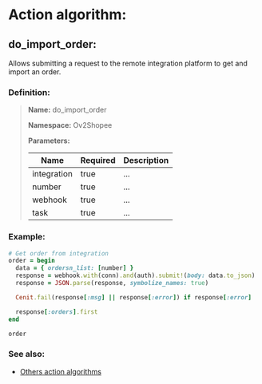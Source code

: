 # Action algorithm:

## do_import_order:

Allows submitting a request to the remote integration platform to get and import an order.
    
### Definition:

> **Name:** do_import_order
> 
> **Namespace:** Ov2Shopee
>
> **Parameters:**
> 
> | Name | Required | Description |
> | --- | --- | --- |
> | integration | true | ... |
> | number | true | ... |
> | webhook | true | ... |
> | task | true | ... |

### Example:
```RUBY
# Get order from integration
order = begin
  data = { ordersn_list: [number] }
  response = webhook.with(conn).and(auth).submit!(body: data.to_json)
  response = JSON.parse(response, symbolize_names: true)

  Cenit.fail(response[:msg] || response[:error]) if response[:error]

  response[:orders].first
end

order
```

### See also:
* [Others action algorithms](overview?id=do_import_order)